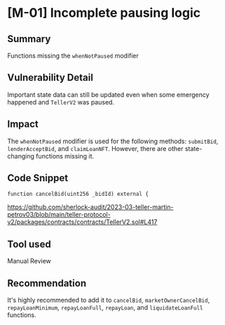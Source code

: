# [M-01] Incomplete pausing logic

## Summary

Functions missing the `whenNotPaused` modifier

## Vulnerability Detail

Important state data can still be updated even when some emergency happened and `TellerV2` was paused.

## Impact

The `whenNotPaused` modifier is used for the following methods: `submitBid`, `lenderAcceptBid`, and `claimLoanNFT`. However, there are other state-changing functions missing it.

## Code Snippet

```solidity
function cancelBid(uint256 _bidId) external {
```

https://github.com/sherlock-audit/2023-03-teller-martin-petrov03/blob/main/teller-protocol-v2/packages/contracts/contracts/TellerV2.sol#L417

## Tool used

Manual Review

## Recommendation

It's highly recommended to add it to `cancelBid`, `marketOwnerCancelBid`, `repayLoanMinimum`, `repayLoanFull`, `repayLoan`, and `liquidateLoanFull` functions.
